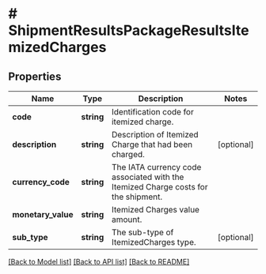# # ShipmentResultsPackageResultsItemizedCharges

## Properties

Name | Type | Description | Notes
------------ | ------------- | ------------- | -------------
**code** | **string** | Identification code for itemized charge. |
**description** | **string** | Description of Itemized Charge that had been charged. | [optional]
**currency_code** | **string** | The IATA currency code associated with the Itemized Charge costs for the shipment. |
**monetary_value** | **string** | Itemized Charges value amount. |
**sub_type** | **string** | The sub-type of ItemizedCharges type. | [optional]

[[Back to Model list]](../../README.md#models) [[Back to API list]](../../README.md#endpoints) [[Back to README]](../../README.md)
